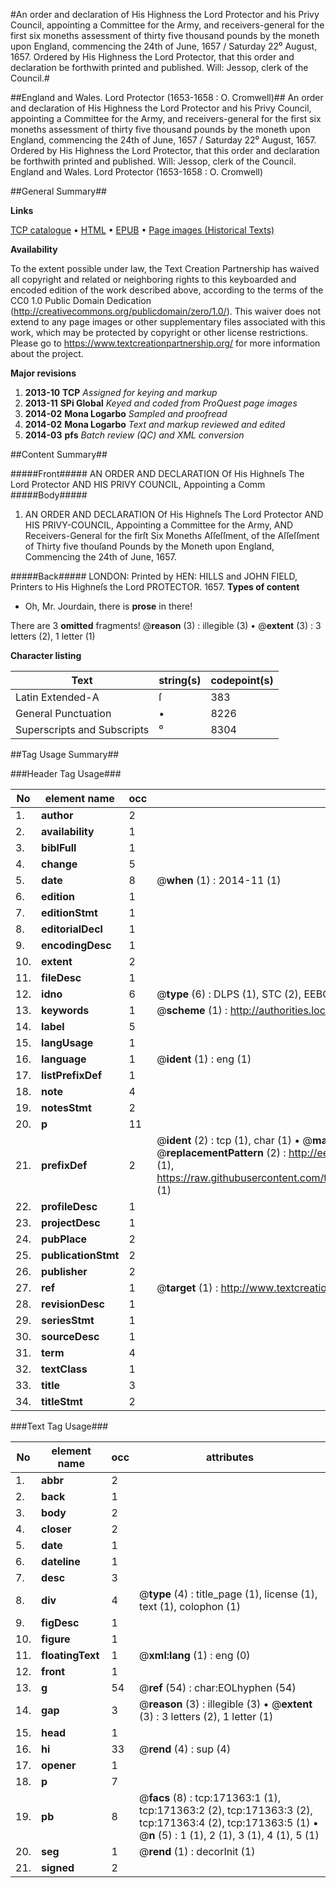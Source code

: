 #An order and declaration of His Highness the Lord Protector and his Privy Council, appointing a Committee for the Army, and receivers-general for the first six moneths assessment of thirty five thousand pounds by the moneth upon England, commencing the 24th of June, 1657 / Saturday 22⁰ August, 1657. Ordered by His Highness the Lord Protector, that this order and declaration be forthwith printed and published. Will: Jessop, clerk of the Council.#

##England and Wales. Lord Protector (1653-1658 : O. Cromwell)##
An order and declaration of His Highness the Lord Protector and his Privy Council, appointing a Committee for the Army, and receivers-general for the first six moneths assessment of thirty five thousand pounds by the moneth upon England, commencing the 24th of June, 1657 / Saturday 22⁰ August, 1657. Ordered by His Highness the Lord Protector, that this order and declaration be forthwith printed and published. Will: Jessop, clerk of the Council.
England and Wales. Lord Protector (1653-1658 : O. Cromwell)

##General Summary##

**Links**

[TCP catalogue](http://www.ota.ox.ac.uk/tcp/)  • 
[HTML](http://tei.it.ox.ac.uk/tcp/Texts-HTML/free/A83/A83937.html)  • 
[EPUB](http://tei.it.ox.ac.uk/tcp/Texts-EPUB/free/A83/A83937.epub) • 
[Page images (Historical Texts)](https://historicaltexts.jisc.ac.uk/eebo-45097774e)

**Availability**

To the extent possible under law, the Text Creation Partnership has waived all copyright and related or neighboring rights to this keyboarded and encoded edition of the work described above, according to the terms of the CC0 1.0 Public Domain Dedication (http://creativecommons.org/publicdomain/zero/1.0/). This waiver does not extend to any page images or other supplementary files associated with this work, which may be protected by copyright or other license restrictions. Please go to https://www.textcreationpartnership.org/ for more information about the project.

**Major revisions**

1. __2013-10__ __TCP__ *Assigned for keying and markup*
1. __2013-11__ __SPi Global__ *Keyed and coded from ProQuest page images*
1. __2014-02__ __Mona Logarbo__ *Sampled and proofread*
1. __2014-02__ __Mona Logarbo__ *Text and markup reviewed and edited*
1. __2014-03__ __pfs__ *Batch review (QC) and XML conversion*

##Content Summary##

#####Front#####
AN ORDER AND DECLARATION Of His Highneſs The Lord Protector AND HIS PRIVY COUNCIL, Appointing a Comm
#####Body#####

1. AN ORDER AND DECLARATION Of His Highneſs The Lord Protector AND HIS PRIVY-COUNCIL, Appointing a Committee for the Army, AND Receivers-General for the firſt Six Moneths Aſſeſſment, of the Aſſeſſment of Thirty five thouſand Pounds by the Moneth upon England, Commencing the 24th of June, 1657.

#####Back#####
LONDON: Printed by HEN: HILLS and JOHN FIELD, Printers to His Highneſs the Lord PROTECTOR. 1657.
**Types of content**

  * Oh, Mr. Jourdain, there is **prose** in there!

There are 3 **omitted** fragments! 
 @__reason__ (3) : illegible (3)  •  @__extent__ (3) : 3 letters (2), 1 letter (1)

**Character listing**


|Text|string(s)|codepoint(s)|
|---|---|---|
|Latin Extended-A|ſ|383|
|General Punctuation|•|8226|
|Superscripts             and Subscripts|⁰|8304|

##Tag Usage Summary##

###Header Tag Usage###

|No|element name|occ|attributes|
|---|---|---|---|
|1.|__author__|2||
|2.|__availability__|1||
|3.|__biblFull__|1||
|4.|__change__|5||
|5.|__date__|8| @__when__ (1) : 2014-11 (1)|
|6.|__edition__|1||
|7.|__editionStmt__|1||
|8.|__editorialDecl__|1||
|9.|__encodingDesc__|1||
|10.|__extent__|2||
|11.|__fileDesc__|1||
|12.|__idno__|6| @__type__ (6) : DLPS (1), STC (2), EEBO-CITATION (1), OCLC (1), VID (1)|
|13.|__keywords__|1| @__scheme__ (1) : http://authorities.loc.gov/ (1)|
|14.|__label__|5||
|15.|__langUsage__|1||
|16.|__language__|1| @__ident__ (1) : eng (1)|
|17.|__listPrefixDef__|1||
|18.|__note__|4||
|19.|__notesStmt__|2||
|20.|__p__|11||
|21.|__prefixDef__|2| @__ident__ (2) : tcp (1), char (1)  •  @__matchPattern__ (2) : ([0-9\-]+):([0-9IVX]+) (1), (.+) (1)  •  @__replacementPattern__ (2) : http://eebo.chadwyck.com/downloadtiff?vid=$1&page=$2 (1), https://raw.githubusercontent.com/textcreationpartnership/Texts/master/tcpchars.xml#$1 (1)|
|22.|__profileDesc__|1||
|23.|__projectDesc__|1||
|24.|__pubPlace__|2||
|25.|__publicationStmt__|2||
|26.|__publisher__|2||
|27.|__ref__|1| @__target__ (1) : http://www.textcreationpartnership.org/docs/. (1)|
|28.|__revisionDesc__|1||
|29.|__seriesStmt__|1||
|30.|__sourceDesc__|1||
|31.|__term__|4||
|32.|__textClass__|1||
|33.|__title__|3||
|34.|__titleStmt__|2||


###Text Tag Usage###

|No|element name|occ|attributes|
|---|---|---|---|
|1.|__abbr__|2||
|2.|__back__|1||
|3.|__body__|2||
|4.|__closer__|2||
|5.|__date__|1||
|6.|__dateline__|1||
|7.|__desc__|3||
|8.|__div__|4| @__type__ (4) : title_page (1), license (1), text (1), colophon (1)|
|9.|__figDesc__|1||
|10.|__figure__|1||
|11.|__floatingText__|1| @__xml:lang__ (1) : eng (0)|
|12.|__front__|1||
|13.|__g__|54| @__ref__ (54) : char:EOLhyphen (54)|
|14.|__gap__|3| @__reason__ (3) : illegible (3)  •  @__extent__ (3) : 3 letters (2), 1 letter (1)|
|15.|__head__|1||
|16.|__hi__|33| @__rend__ (4) : sup (4)|
|17.|__opener__|1||
|18.|__p__|7||
|19.|__pb__|8| @__facs__ (8) : tcp:171363:1 (1), tcp:171363:2 (2), tcp:171363:3 (2), tcp:171363:4 (2), tcp:171363:5 (1)  •  @__n__ (5) : 1 (1), 2 (1), 3 (1), 4 (1), 5 (1)|
|20.|__seg__|1| @__rend__ (1) : decorInit (1)|
|21.|__signed__|2||
